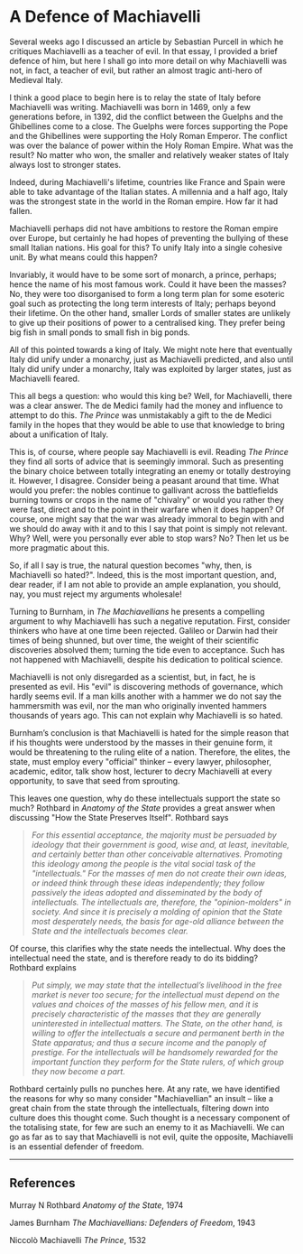 A Defence of Machiavelli
========================

Several weeks ago I discussed an article by Sebastian Purcell in which he critiques Machiavelli as a teacher of evil. In that essay, I provided a brief defence of him, but here I shall go into more detail on why Machiavelli was not, in fact, a teacher of evil, but rather an almost tragic anti-hero of Medieval Italy.

I think a good place to begin here is to relay the state of Italy before Machiavelli was writing. Machiavelli was born in 1469, only a few generations before, in 1392, did the conflict between the Guelphs and the Ghibellines come to a close. The Guelphs were forces supporting the Pope and the Ghibellines were supporting the Holy Roman Emperor. The conflict was over the balance of power within the Holy Roman Empire. What was the result? No matter who won, the smaller and relatively weaker states of Italy always lost to stronger states.

Indeed, during Machiavelli's lifetime, countries like France and Spain were able to take advantage of the Italian states. A millennia and a half ago, Italy was the strongest state in the world in the Roman empire. How far it had fallen.

Machiavelli perhaps did not have ambitions to restore the Roman empire over Europe, but certainly he had hopes of preventing the bullying of these small Italian nations. His goal for this? To unify Italy into a single cohesive unit. By what means could this happen?

Invariably, it would have to be some sort of monarch, a prince, perhaps; hence the name of his most famous work. Could it have been the masses? No, they were too disorganised to form a long term plan for some esoteric goal such as protecting the long term interests of Italy; perhaps beyond their lifetime. On the other hand, smaller Lords of smaller states are unlikely to give up their positions of power to a centralised king. They prefer being big fish in small ponds to small fish in big ponds.

All of this pointed towards a king of Italy. We might note here that eventually Italy did unify under a monarchy, just as Machiavelli predicted, and also until Italy did unify under a monarchy, Italy was exploited by larger states, just as Machiavelli feared.

This all begs a question: who would this king be? Well, for Machiavelli, there was a clear answer. The de Medici family had the money and influence to attempt to do this. _The Prince_ was unmistakably a gift to the de Medici family in the hopes that they would be able to use that knowledge to bring about a unification of Italy.

This is, of course, where people say Machiavelli is evil. Reading _The Prince_ they find all sorts of advice that is seemingly immoral. Such as presenting the binary choice between totally integrating an enemy or totally destroying it. However, I disagree. Consider being a peasant around that time. What would you prefer: the nobles continue to gallivant across the battlefields burning towns or crops in the name of "chivalry" or would you rather they were fast, direct and to the point in their warfare when it does happen? Of course, one might say that the war was already immoral to begin with and we should do away with it and to this I say that point is simply not relevant. Why? Well, were you personally ever able to stop wars? No? Then let us be more pragmatic about this.

So, if all I say is true, the natural question becomes "why, then, is Machiavelli so hated?". Indeed, this is the most important question, and, dear reader, if I am not able to provide an ample explanation, you should, nay, you must reject my arguments wholesale!

Turning to Burnham, in _The Machiavellians_ he presents a compelling argument to why Machiavelli has such a negative reputation. First, consider thinkers who have at one time been rejected. Galileo or Darwin had their times of being shunned, but over time, the weight of their scientific discoveries absolved them; turning the tide even to acceptance. Such has not happened with Machiavelli, despite his dedication to political science.

Machiavelli is not only disregarded as a scientist, but, in fact, he is presented as evil. His "evil" is discovering methods of governance, which hardly seems evil. If a man kills another with a hammer we do not say the hammersmith was evil, nor the man who originally invented hammers thousands of years ago. This can not explain why Machiavelli is so hated.

Burnham’s conclusion is that Machiavelli is hated for the simple reason that if his thoughts were understood by the masses in their genuine form, it would be threatening to the ruling elite of a nation. Therefore, the elites, the state, must employ every "official" thinker – every lawyer, philosopher, academic, editor, talk show host, lecturer to decry Machiavelli at every opportunity, to save that seed from sprouting.

This leaves one question, why do these intellectuals support the state so much? Rothbard in _Anatomy of the State_ provides a great answer when discussing "How the State Preserves Itself". Rothbard says

> _For this essential acceptance, the majority must be persuaded by ideology that their government is good, wise and, at least, inevitable, and certainly better than other conceivable alternatives. Promoting this ideology among the people is the vital social task of the "intellectuals." For the masses of men do not create their own ideas, or indeed think through these ideas independently; they follow passively the ideas adopted and disseminated by the body of intellectuals. The intellectuals are, therefore, the "opinion-molders" in society. And since it is precisely a molding of opinion that the State most desperately needs, the basis for age-old alliance between the State and the intellectuals becomes clear._

Of course, this clarifies why the state needs the intellectual. Why does the intellectual need the state, and is therefore ready to do its bidding? Rothbard explains

> _Put simply, we may state that the intellectual’s livelihood in the free market is never too secure; for the intellectual must depend on the values and choices of the masses of his fellow men, and it is precisely characteristic of the masses that they are generally uninterested in intellectual matters. The State, on the other hand, is willing to offer the intellectuals a secure and permanent berth in the State apparatus; and thus a secure income and the panoply of prestige. For the intellectuals will be handsomely rewarded for the important function they perform for the State rulers, of which group they now become a part._

Rothbard certainly pulls no punches here. At any rate, we have identified the reasons for why so many consider "Machiavellian" an insult – like a great chain from the state through the intellectuals, filtering down into culture does this thought come. Such thought is a necessary component of the totalising state, for few are such an enemy to it as Machiavelli. We can go as far as to say that Machiavelli is not evil, quite the opposite, Machiavelli is an essential defender of freedom.

* * *

References
----------

Murray N Rothbard _Anatomy of the State_, 1974

James Burnham _The Machiavellians: Defenders of Freedom_, 1943

Niccolò Machiavelli _The Prince_, 1532